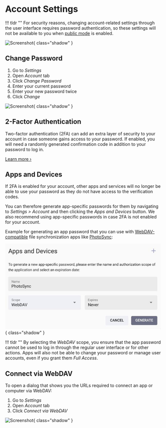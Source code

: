 # Account Settings #

!!! tldr ""
    For security reasons, changing account-related settings through the user interface requires password authentication, so these settings will not be available to you when [public mode](../../getting-started/config-options.md#authentication) is enabled.

![Screenshot](img/settings-account-light.jpg){ class="shadow" }

## Change Password ##

1. Go to *Settings*
2. Open *Account* tab
3. Click *Change Password*
4. Enter your current password
5. Enter your new password twice
6. Click *Change*

![Screenshot](img/change-password-light.jpg){ class="shadow" }

## 2-Factor Authentication

Two-factor authentication (2FA) can add an extra layer of security to your account in case someone gains access to your password. If enabled, you will need a randomly generated confirmation code in addition to your password to log in.

[Learn more ›](../users/2fa.md)

## Apps and Devices

If 2FA is enabled for your account, other apps and services will no longer be able to use your password as they do not have access to the verification codes.

You can therefore generate app-specific passwords for them by navigating to *Settings > Account* and then clicking the *Apps and Devices* button. We also recommend using app-specific passwords in case 2FA is not enabled for your account.

Example for generating an app password that you can use with [WebDAV-compatible](../sync/webdav.md) file synchronization apps like [PhotoSync](../sync/mobile-devices.md):

![Screenshot](../users/img/app-password.jpg){ class="shadow" }

!!! tldr ""
    By selecting the *WebDAV* scope, you ensure that the app password cannot be used to log in through the regular user interface or for other actions. Apps will also not be able to change your password or manage user accounts, even if you grant them *Full Access*.

## Connect via WebDAV ##

To open a dialog that shows you the URLs required to connect an app or computer via WebDAV:

1. Go to *Settings*
2. Open *Account* tab
3. Click *Connect via WebDAV*

![Screenshot](img/show-webdav-light.jpg){ class="shadow" }